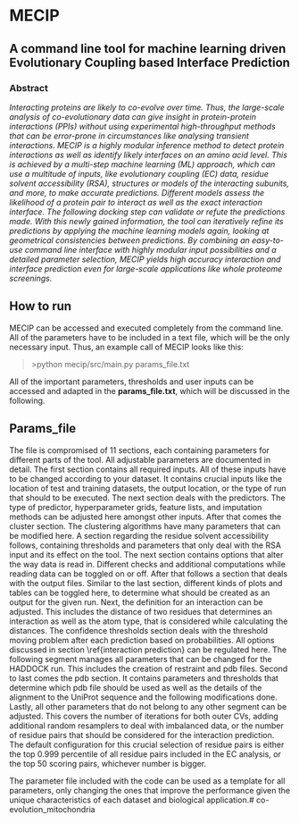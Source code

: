 # MECIP
## A command line tool for machine learning driven Evolutionary Coupling based Interface Prediction


### Abstract

*Interacting proteins are likely to co-evolve over time. Thus, the large-scale analysis of co-evolutionary data can give insight in protein-protein interactions (PPIs) without using experimental high-throughput methods that can be error-prone in circumstances like analysing transient interactions.
MECIP is a highly modular inference method to detect protein interactions as well as identify likely interfaces on an amino acid level. This is achieved by a multi-step machine learning (ML) approach, which can use a multitude of inputs, like evolutionary coupling (EC) data, residue solvent accessibility (RSA), structures or models of the interacting subunits, and more, to make accurate predictions. Different models assess the likelihood of a protein pair to interact as well as the exact interaction interface. The following docking step can validate or refute the predictions made. With this newly gained information, the tool can iteratively refine its predictions by applying the machine learning models again, looking at geometrical consistencies between predictions.
By combining an easy-to-use command line interface with highly modular input possibilities and a detailed parameter selection, MECIP yields high accuracy interaction and interface prediction even for large-scale applications like whole proteome screenings.*





## How to run

MECIP can be accessed and executed completely from the command line. All of the parameters have to be included in a text file, which will be the only necessary input. Thus, an example call of MECIP looks like this:
> \>python mecip/src/main.py params\_file.txt

All of the important parameters, thresholds and user inputs can be accessed and adapted in the **params\_file.txt**, which will be discussed in the following.


## Params_file 
The file is compromised of 11 sections, each containing parameters for different parts of the tool. All adjustable parameters are documented in detail. The first section contains all required inputs. All of these inputs have to be changed according to your dataset. It contains crucial inputs like the location of test and training datasets, the output location, or the type of run that should to be executed. The next section deals with the predictors. The type of predictor, hyperparameter grids, feature lists, and imputation methods can be adjusted here amongst other inputs. After that comes the cluster section. The clustering algorithms have many parameters that can be modified here. A section regarding the residue solvent accessibility follows, containing thresholds and parameters that only deal with the RSA input and its effect on the tool. The next section contains options that alter the way data is read in. Different checks and additional computations while reading data can be toggled on or off. After that follows a section that deals with the output files. Similar to the last section, different kinds of plots and tables can be toggled here, to determine what should be created as an output for the given run. Next, the definition for an interaction can be adjusted. This includes the distance of two residues that determines an interaction as well as the atom type, that is considered while calculating the distances. The confidence thresholds section deals with the threshold moving problem after each prediction based on probabilities. All options discussed in section \ref{interaction prediction} can be regulated here. The following segment manages all parameters that can be changed for the HADDOCK run. This includes the creation of restraint and pdb files. Second to last comes the pdb section. It contains parameters and thresholds that determine which pdb file should be used as well as the details of the alignment to the UniProt sequence and the following modifications done. Lastly, all other parameters that do not belong to any other segment can be adjusted. This covers the number of iterations for both outer CVs, adding additional random resamplers to deal with imbalanced data, or the number of residue pairs that should be considered for the interaction prediction. The default configuration for this crucial selection of residue pairs is either the top $0.999$ percentile of all residue pairs included in the EC analysis, or the top 50 scoring pairs, whichever number is bigger. 

The parameter file included with the code can be used as a template for all parameters, only changing the ones that improve the performance given the unique characteristics of each dataset and biological application.# co-evolution_mitochondria
